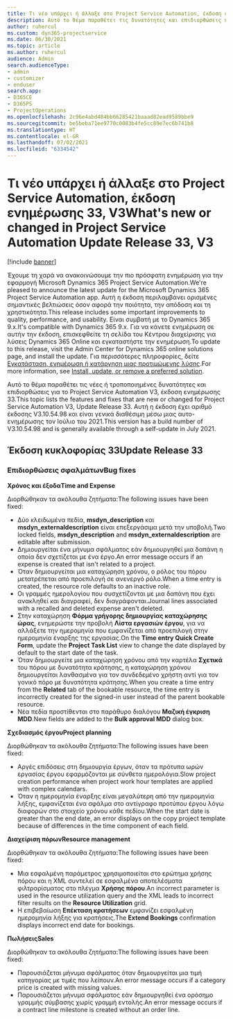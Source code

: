 ```yaml
---
title: Τι νέο υπάρχει ή άλλαξε στο Project Service Automation, έκδοση ενημέρωσης 33, V3
description: Αυτό το θέμα παραθέτει τις δυνατότητες και επιδιορθώσεις που είναι διαθέσιμες στο Project Service Automation, έκδοση ενημέρωσης 33, V3.
author: ruhercul
ms.custom: dyn365-projectservice
ms.date: 06/30/2021
ms.topic: article
ms.author: ruhercul
audience: Admin
search.audienceType:
- admin
- customizer
- enduser
search.app:
- D365CE
- D365PS
- ProjectOperations
ms.openlocfilehash: 2c96e4abd484bb66285421baaad82ead9589bbe9
ms.sourcegitcommit: be5beba71ee9770c0083b4fe5cc89e7ec6b741b8
ms.translationtype: HT
ms.contentlocale: el-GR
ms.lasthandoff: 07/02/2021
ms.locfileid: "6334542"
---
```

# <a name="whats-new-or-changed-in-project-service-automation-update-release-33-v3"></a><span data-ttu-id="817c4-103">Τι νέο υπάρχει ή άλλαξε στο Project Service Automation, έκδοση ενημέρωσης 33, V3</span><span class="sxs-lookup"><span data-stu-id="817c4-103">What's new or changed in Project Service Automation Update Release 33, V3</span></span>

[!include [banner](../includes/psa-now-project-operations.md)]

<span data-ttu-id="817c4-104">Έχουμε τη χαρά να ανακοινώσουμε την πιο πρόσφατη ενημέρωση για την εφαρμογή Microsoft Dynamics 365 Project Service Automation.</span><span class="sxs-lookup"><span data-stu-id="817c4-104">We're pleased to announce the latest update for the Microsoft Dynamics 365 Project Service Automation app.</span></span> <span data-ttu-id="817c4-105">Αυτή η έκδοση περιλαμβάνει ορισμένες σημαντικές βελτιώσεις όσον αφορά την ποιότητα, την απόδοση και τη χρηστικότητα.</span><span class="sxs-lookup"><span data-stu-id="817c4-105">This release includes some important improvements to quality, performance, and usability.</span></span> <span data-ttu-id="817c4-106">Είναι συμβατή με το Dynamics 365 9.x.</span><span class="sxs-lookup"><span data-stu-id="817c4-106">It's compatible with Dynamics 365 9.x.</span></span> <span data-ttu-id="817c4-107">Για να κάνετε ενημέρωση σε αυτήν την έκδοση, επισκεφθείτε τη σελίδα του Κέντρου διαχείρισης για λύσεις Dynamics 365 Online και εγκαταστήστε την ενημέρωση.</span><span class="sxs-lookup"><span data-stu-id="817c4-107">To update to this release, visit the Admin Center for Dynamics 365 online solutions page, and install the update.</span></span> <span data-ttu-id="817c4-108">Για περισσότερες πληροφορίες, δείτε [Εγκατάσταση, ενημέρωση ή κατάργηση μιας προτιμώμενης λύσης](/power-platform/admin/install-remove-preferred-solution).</span><span class="sxs-lookup"><span data-stu-id="817c4-108">For more information, see [Install, update, or remove a preferred solution](/power-platform/admin/install-remove-preferred-solution).</span></span>

<span data-ttu-id="817c4-109">Αυτό το θέμα παραθέτει τις νέες ή τροποποιημένες δυνατότητες και επιδιορθώσεις για το Project Service Automation V3, έκδοση ενημέρωσης 33.</span><span class="sxs-lookup"><span data-stu-id="817c4-109">This topic lists the features and fixes that are new or changed for Project Service Automation V3, Update Release 33.</span></span> <span data-ttu-id="817c4-110">Αυτή η έκδοση έχει αριθμό έκδοσης V3.10.54.98 και είναι γενικά διαθέσιμη μέσω μιας αυτο-ενημέρωσης τον Ιούλιο του 2021.</span><span class="sxs-lookup"><span data-stu-id="817c4-110">This version has a build number of V3.10.54.98 and is generally available through a self-update in July 2021.</span></span>

## <a name="update-release-33"></a><span data-ttu-id="817c4-111">Έκδοση κυκλοφορίας 33</span><span class="sxs-lookup"><span data-stu-id="817c4-111">Update Release 33</span></span>

### <a name="bug-fixes"></a><span data-ttu-id="817c4-112">Επιδιορθώσεις σφαλμάτων</span><span class="sxs-lookup"><span data-stu-id="817c4-112">Bug fixes</span></span>

<span data-ttu-id="817c4-113">**Χρόνος και έξοδα**</span><span class="sxs-lookup"><span data-stu-id="817c4-113">**Time and Expense**</span></span>

<span data-ttu-id="817c4-114">Διορθώθηκαν τα ακόλουθα ζητήματα:</span><span class="sxs-lookup"><span data-stu-id="817c4-114">The following issues have been fixed:</span></span>

- <span data-ttu-id="817c4-115">Δύο κλειδωμένα πεδία, **msdyn_description** και **msdyn_externaldescription** είναι επεξεργάσιμα μετά την υποβολή.</span><span class="sxs-lookup"><span data-stu-id="817c4-115">Two locked fields, **msdyn_description** and **msdyn_externaldescription** are editable after submission.</span></span>
- <span data-ttu-id="817c4-116">Δημιουργείται ένα μήνυμα σφάλματος εάν δημιουργηθεί μια δαπάνη η οποία δεν σχετίζεται με ένα έργο.</span><span class="sxs-lookup"><span data-stu-id="817c4-116">An error message occurs if an expense is created that isn't related to a project.</span></span>
- <span data-ttu-id="817c4-117">Όταν δημιουργείται μια καταχώρηση χρόνου, ο ρόλος του πόρου μετατρέπεται από προεπιλογή σε ανενεργό ρόλο.</span><span class="sxs-lookup"><span data-stu-id="817c4-117">When a time entry is created, the resource role defaults to an inactive role.</span></span>
- <span data-ttu-id="817c4-118">Οι γραμμές ημερολογίου που συσχετίζονται με μια δαπάνη που έχει ανακληθεί και διαγραφεί, δεν διαγράφονται.</span><span class="sxs-lookup"><span data-stu-id="817c4-118">Journal lines associated with a recalled and deleted expense aren't deleted.</span></span>
- <span data-ttu-id="817c4-119">Στην καταχώρηση **Φόρμα γρήγορης δημιουργίας καταχώρησης ώρας**, ενημερώστε την προβολή **Λίστα εργασιών έργου**, για να αλλάξετε την ημερομηνία που εμφανίζεται από προεπιλογή στην ημερομηνία έναρξης της εργασίας.</span><span class="sxs-lookup"><span data-stu-id="817c4-119">On the **Time entry Quick Create Form**, update the **Project Task List** view to change the date displayed by default to the start date of the task.</span></span>
- <span data-ttu-id="817c4-120">Όταν δημιουργείτε μια καταχώρηση χρόνου από την καρτέλα **Σχετικά** του πόρου με δυνατότητα κράτησης, η καταχώρηση χρόνου δημιουργείται λανθασμένα για τον συνδεδεμένο χρήστη αντί για τον γονικό πόρο με δυνατότητα κράτησης.</span><span class="sxs-lookup"><span data-stu-id="817c4-120">When you create a time entry from the **Related** tab of the bookable resource, the time entry is incorrectly created for the signed-in user instead of the parent bookable resource.</span></span>
- <span data-ttu-id="817c4-121">Νέα πεδία προστίθενται στο παράθυρο διαλόγου **Μαζική έγκριση MDD**.</span><span class="sxs-lookup"><span data-stu-id="817c4-121">New fields are added to the **Bulk approval MDD** dialog box.</span></span>

<span data-ttu-id="817c4-122">**Σχεδιασμός έργου**</span><span class="sxs-lookup"><span data-stu-id="817c4-122">**Project planning**</span></span>

<span data-ttu-id="817c4-123">Διορθώθηκαν τα ακόλουθα ζητήματα:</span><span class="sxs-lookup"><span data-stu-id="817c4-123">The following issues have been fixed:</span></span>
- <span data-ttu-id="817c4-124">Αργές επιδόσεις στη δημιουργία έργων, όταν τα πρότυπα ωρών εργασίας έργου εφαρμόζονται με σύνθετα ημερολόγια.</span><span class="sxs-lookup"><span data-stu-id="817c4-124">Slow project creation performance when project work hour templates are applied with complex calendars.</span></span>
- <span data-ttu-id="817c4-125">Όταν η ημερομηνία έναρξης είναι μεγαλύτερη από την ημερομηνία λήξης, εμφανίζεται ένα σφάλμα στο αντίγραφο προτύπου έργου λόγω διαφορών στο στοιχείο χρόνου κάθε πεδίου.</span><span class="sxs-lookup"><span data-stu-id="817c4-125">When the start date is greater than the end date, an error displays on the copy project template because of differences in the time component of each field.</span></span>

<span data-ttu-id="817c4-126">**Διαχείριση πόρων**</span><span class="sxs-lookup"><span data-stu-id="817c4-126">**Resource management**</span></span>

<span data-ttu-id="817c4-127">Διορθώθηκαν τα ακόλουθα ζητήματα:</span><span class="sxs-lookup"><span data-stu-id="817c4-127">The following issues have been fixed:</span></span>
- <span data-ttu-id="817c4-128">Μια εσφαλμένη παράμετρος χρησιμοποιείται στο ερώτημα χρήσης πόρου και η XML συντελεί σε εσφαλμένα αποτελέσματα φιλτραρίσματος στο πλέγμα **Χρήσης πόρου**.</span><span class="sxs-lookup"><span data-stu-id="817c4-128">An incorrect parameter is used in the resource utilization query and the XML leads to incorrect filter results on the **Resource Utilization** grid.</span></span>
- <span data-ttu-id="817c4-129">Η επιβεβαίωση **Επέκταση κρατήσεων** εμφανίζει εσφαλμένη ημερομηνία λήξης για κρατήσεις.</span><span class="sxs-lookup"><span data-stu-id="817c4-129">The **Extend Bookings** confirmation displays incorrect end date for bookings.</span></span>

<span data-ttu-id="817c4-130">**Πωλήσεις**</span><span class="sxs-lookup"><span data-stu-id="817c4-130">**Sales**</span></span>

<span data-ttu-id="817c4-131">Διορθώθηκαν τα ακόλουθα ζητήματα:</span><span class="sxs-lookup"><span data-stu-id="817c4-131">The following issues have been fixed:</span></span>
- <span data-ttu-id="817c4-132">Παρουσιάζεται μήνυμα σφάλματος όταν δημιουργείται μια τιμή κατηγορίας με τιμές που λείπουν.</span><span class="sxs-lookup"><span data-stu-id="817c4-132">An error message occurs if a category price is created with missing values.</span></span>
- <span data-ttu-id="817c4-133">Παρουσιάζεται μήνυμα σφάλματος εάν δημιουργηθεί ένα ορόσημο γραμμής σύμβασης χωρίς γραμμή εντολής.</span><span class="sxs-lookup"><span data-stu-id="817c4-133">An error message occurs if a contract line milestone is created without an order line.</span></span>
